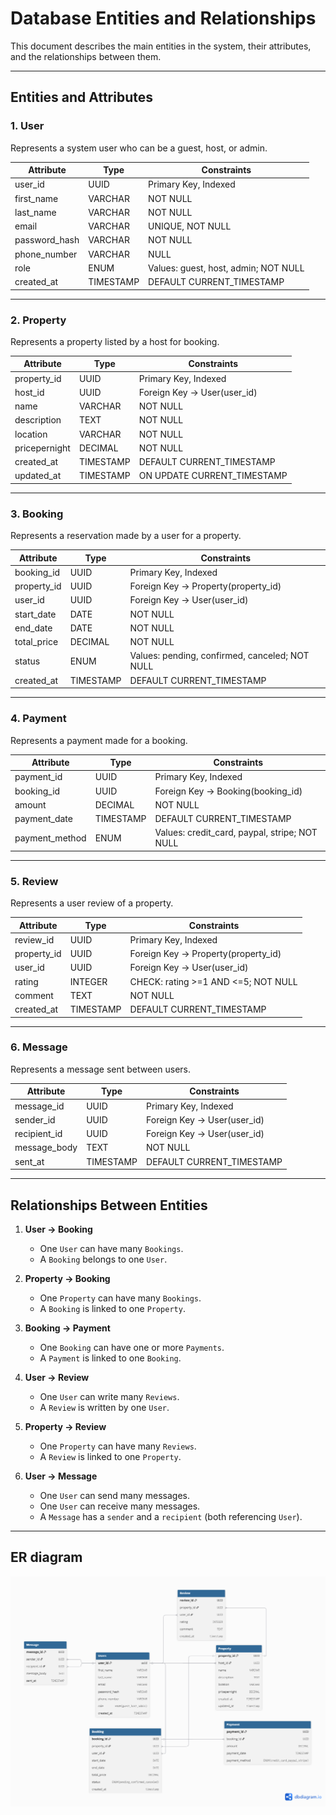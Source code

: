 # Database Entities and Relationships

This document describes the main entities in the system, their attributes, and the relationships between them.

---

## **Entities and Attributes**

### **1. User**
Represents a system user who can be a guest, host, or admin.

| Attribute       | Type      | Constraints                                  |
|-----------------|-----------|---------------------------------------------|
| user_id         | UUID      | Primary Key, Indexed                         |
| first_name      | VARCHAR   | NOT NULL                                     |
| last_name       | VARCHAR   | NOT NULL                                     |
| email           | VARCHAR   | UNIQUE, NOT NULL                             |
| password_hash   | VARCHAR   | NOT NULL                                     |
| phone_number    | VARCHAR   | NULL                                         |
| role            | ENUM      | Values: guest, host, admin; NOT NULL        |
| created_at      | TIMESTAMP | DEFAULT CURRENT_TIMESTAMP                    |

---

### **2. Property**
Represents a property listed by a host for booking.

| Attribute       | Type      | Constraints                                  |
|-----------------|-----------|---------------------------------------------|
| property_id     | UUID      | Primary Key, Indexed                         |
| host_id         | UUID      | Foreign Key → User(user_id)                  |
| name            | VARCHAR   | NOT NULL                                     |
| description     | TEXT      | NOT NULL                                     |
| location        | VARCHAR   | NOT NULL                                     |
| pricepernight   | DECIMAL   | NOT NULL                                     |
| created_at      | TIMESTAMP | DEFAULT CURRENT_TIMESTAMP                    |
| updated_at      | TIMESTAMP | ON UPDATE CURRENT_TIMESTAMP                  |

---

### **3. Booking**
Represents a reservation made by a user for a property.

| Attribute       | Type      | Constraints                                  |
|-----------------|-----------|---------------------------------------------|
| booking_id      | UUID      | Primary Key, Indexed                         |
| property_id     | UUID      | Foreign Key → Property(property_id)         |
| user_id         | UUID      | Foreign Key → User(user_id)                 |
| start_date      | DATE      | NOT NULL                                     |
| end_date        | DATE      | NOT NULL                                     |
| total_price     | DECIMAL   | NOT NULL                                     |
| status          | ENUM      | Values: pending, confirmed, canceled; NOT NULL |
| created_at      | TIMESTAMP | DEFAULT CURRENT_TIMESTAMP                    |

---

### **4. Payment**
Represents a payment made for a booking.

| Attribute       | Type      | Constraints                                  |
|-----------------|-----------|---------------------------------------------|
| payment_id      | UUID      | Primary Key, Indexed                         |
| booking_id      | UUID      | Foreign Key → Booking(booking_id)           |
| amount          | DECIMAL   | NOT NULL                                     |
| payment_date    | TIMESTAMP | DEFAULT CURRENT_TIMESTAMP                    |
| payment_method  | ENUM      | Values: credit_card, paypal, stripe; NOT NULL |

---

### **5. Review**
Represents a user review of a property.

| Attribute       | Type      | Constraints                                  |
|-----------------|-----------|---------------------------------------------|
| review_id       | UUID      | Primary Key, Indexed                         |
| property_id     | UUID      | Foreign Key → Property(property_id)         |
| user_id         | UUID      | Foreign Key → User(user_id)                 |
| rating          | INTEGER   | CHECK: rating >=1 AND <=5; NOT NULL         |
| comment         | TEXT      | NOT NULL                                     |
| created_at      | TIMESTAMP | DEFAULT CURRENT_TIMESTAMP                    |

---

### **6. Message**
Represents a message sent between users.

| Attribute       | Type      | Constraints                                  |
|-----------------|-----------|---------------------------------------------|
| message_id      | UUID      | Primary Key, Indexed                         |
| sender_id       | UUID      | Foreign Key → User(user_id)                 |
| recipient_id    | UUID      | Foreign Key → User(user_id)                 |
| message_body    | TEXT      | NOT NULL                                     |
| sent_at         | TIMESTAMP | DEFAULT CURRENT_TIMESTAMP                    |

---

## **Relationships Between Entities**

1. **User → Booking**
   - One `User` can have many `Bookings`.
   - A `Booking` belongs to one `User`.

2. **Property → Booking**
   - One `Property` can have many `Bookings`.
   - A `Booking` is linked to one `Property`.

3. **Booking → Payment**
   - One `Booking` can have one or more `Payments`.
   - A `Payment` is linked to one `Booking`.

4. **User → Review**
   - One `User` can write many `Reviews`.
   - A `Review` is written by one `User`.

5. **Property → Review**
   - One `Property` can have many `Reviews`.
   - A `Review` is linked to one `Property`.

6. **User → Message**
   - One `User` can send many messages.
   - One `User` can receive many messages.
   - A `Message` has a `sender` and a `recipient` (both referencing `User`).

---

## **ER diagram**
![ER Diagram](er_diagram.png)
